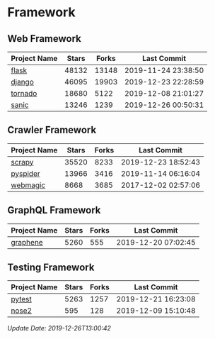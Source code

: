 # Framework

## Web Framework

| Project Name | Stars | Forks | Last Commit |
| ------------ | ----- | ----- | ----------- |
| [flask](https://github.com/pallets/flask) | 48132 | 13148 | 2019-11-24 23:38:50 |
| [django](https://github.com/django/django) | 46095 | 19903 | 2019-12-23 22:28:59 |
| [tornado](https://github.com/tornadoweb/tornado) | 18680 | 5122 | 2019-12-08 21:01:27 |
| [sanic](https://github.com/huge-success/sanic) | 13246 | 1239 | 2019-12-26 00:50:31 |

## Crawler Framework

| Project Name | Stars | Forks | Last Commit |
| ------------ | ----- | ----- | ----------- |
| [scrapy](https://github.com/scrapy/scrapy) | 35520 | 8233 | 2019-12-23 18:52:43 |
| [pyspider](https://github.com/binux/pyspider) | 13966 | 3416 | 2019-11-14 06:16:04 |
| [webmagic](https://github.com/code4craft/webmagic) | 8668 | 3685 | 2017-12-02 02:57:06 |

## GraphQL Framework

| Project Name | Stars | Forks | Last Commit |
| ------------ | ----- | ----- | ----------- |
| [graphene](https://github.com/graphql-python/graphene) | 5260 | 555 | 2019-12-20 07:02:45 |

## Testing Framework

| Project Name | Stars | Forks | Last Commit |
| ------------ | ----- | ----- | ----------- |
| [pytest](https://github.com/pytest-dev/pytest) | 5263 | 1257 | 2019-12-21 16:23:08 |
| [nose2](https://github.com/nose-devs/nose2) | 595 | 128 | 2019-12-09 15:10:48 |

*Update Date: 2019-12-26T13:00:42*